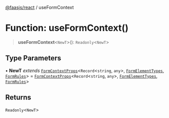 [@faasjs/react](../README.md) / useFormContext

# Function: useFormContext()

> **useFormContext**\<`NewT`\>(): `Readonly`\<`NewT`\>

## Type Parameters

• **NewT** *extends* [`FormContextProps`](../type-aliases/FormContextProps.md)\<`Record`\<`string`, `any`\>, [`FormElementTypes`](../type-aliases/FormElementTypes.md), [`FormRules`](../type-aliases/FormRules.md)\> = [`FormContextProps`](../type-aliases/FormContextProps.md)\<`Record`\<`string`, `any`\>, [`FormElementTypes`](../type-aliases/FormElementTypes.md), [`FormRules`](../type-aliases/FormRules.md)\>

## Returns

`Readonly`\<`NewT`\>
